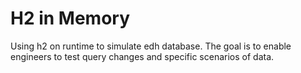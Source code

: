# H2 in Memory

Using h2 on runtime to simulate edh database. The goal is to enable engineers to test query changes and specific scenarios of data.
